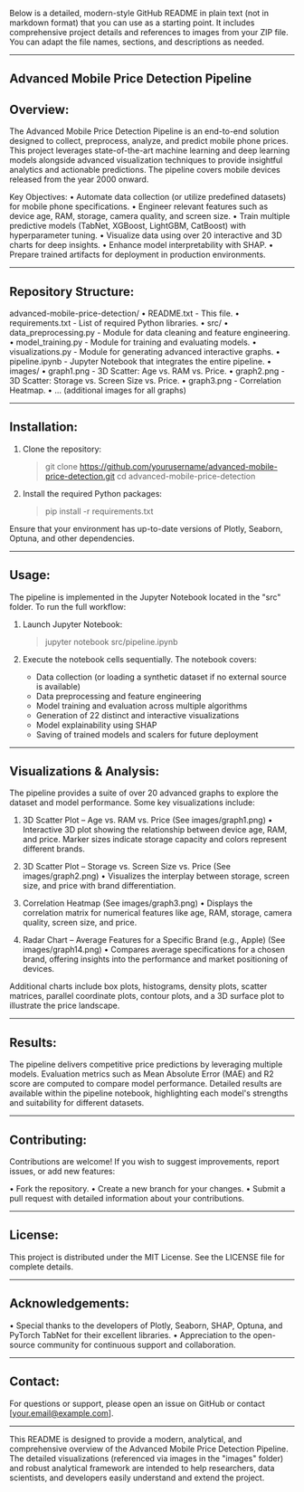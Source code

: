 Below is a detailed, modern-style GitHub README in plain text (not in markdown format) that you can use as a starting point. It includes comprehensive project details and references to images from your ZIP file. You can adapt the file names, sections, and descriptions as needed.

------------------------------------------------------------
Advanced Mobile Price Detection Pipeline
------------------------------------------------------------

Overview:
-----------
The Advanced Mobile Price Detection Pipeline is an end-to-end solution designed to collect, preprocess, analyze, and predict mobile phone prices. This project leverages state-of-the-art machine learning and deep learning models alongside advanced visualization techniques to provide insightful analytics and actionable predictions. The pipeline covers mobile devices released from the year 2000 onward.

Key Objectives:
• Automate data collection (or utilize predefined datasets) for mobile phone specifications.
• Engineer relevant features such as device age, RAM, storage, camera quality, and screen size.
• Train multiple predictive models (TabNet, XGBoost, LightGBM, CatBoost) with hyperparameter tuning.
• Visualize data using over 20 interactive and 3D charts for deep insights.
• Enhance model interpretability with SHAP.
• Prepare trained artifacts for deployment in production environments.

------------------------------------------------------------
Repository Structure:
-----------------------
advanced-mobile-price-detection/
  • README.txt                - This file.
  • requirements.txt          - List of required Python libraries.
  • src/
       • data_preprocessing.py  - Module for data cleaning and feature engineering.
       • model_training.py      - Module for training and evaluating models.
       • visualizations.py      - Module for generating advanced interactive graphs.
       • pipeline.ipynb         - Jupyter Notebook that integrates the entire pipeline.
  • images/
       • graph1.png             - 3D Scatter: Age vs. RAM vs. Price.
       • graph2.png             - 3D Scatter: Storage vs. Screen Size vs. Price.
       • graph3.png             - Correlation Heatmap.
       • ... (additional images for all graphs)

------------------------------------------------------------
Installation:
----------------
1. Clone the repository:
   > git clone https://github.com/yourusername/advanced-mobile-price-detection.git
   > cd advanced-mobile-price-detection

2. Install the required Python packages:
   > pip install -r requirements.txt

Ensure that your environment has up-to-date versions of Plotly, Seaborn, Optuna, and other dependencies.

------------------------------------------------------------
Usage:
-------
The pipeline is implemented in the Jupyter Notebook located in the "src" folder. To run the full workflow:

1. Launch Jupyter Notebook:
   > jupyter notebook src/pipeline.ipynb

2. Execute the notebook cells sequentially. The notebook covers:
   - Data collection (or loading a synthetic dataset if no external source is available)
   - Data preprocessing and feature engineering
   - Model training and evaluation across multiple algorithms
   - Generation of 22 distinct and interactive visualizations
   - Model explainability using SHAP
   - Saving of trained models and scalers for future deployment

------------------------------------------------------------
Visualizations & Analysis:
----------------------------
The pipeline provides a suite of over 20 advanced graphs to explore the dataset and model performance. Some key visualizations include:

1. 3D Scatter Plot – Age vs. RAM vs. Price
   (See images/graph1.png)
   • Interactive 3D plot showing the relationship between device age, RAM, and price. Marker sizes indicate storage capacity and colors represent different brands.

2. 3D Scatter Plot – Storage vs. Screen Size vs. Price
   (See images/graph2.png)
   • Visualizes the interplay between storage, screen size, and price with brand differentiation.

3. Correlation Heatmap
   (See images/graph3.png)
   • Displays the correlation matrix for numerical features like age, RAM, storage, camera quality, screen size, and price.

4. Radar Chart – Average Features for a Specific Brand (e.g., Apple)
   (See images/graph14.png)
   • Compares average specifications for a chosen brand, offering insights into the performance and market positioning of devices.

Additional charts include box plots, histograms, density plots, scatter matrices, parallel coordinate plots, contour plots, and a 3D surface plot to illustrate the price landscape.

------------------------------------------------------------
Results:
---------
The pipeline delivers competitive price predictions by leveraging multiple models. Evaluation metrics such as Mean Absolute Error (MAE) and R2 score are computed to compare model performance. Detailed results are available within the pipeline notebook, highlighting each model's strengths and suitability for different datasets.

------------------------------------------------------------
Contributing:
---------------
Contributions are welcome! If you wish to suggest improvements, report issues, or add new features:

• Fork the repository.
• Create a new branch for your changes.
• Submit a pull request with detailed information about your contributions.

------------------------------------------------------------
License:
---------
This project is distributed under the MIT License. See the LICENSE file for complete details.

------------------------------------------------------------
Acknowledgements:
-------------------
• Special thanks to the developers of Plotly, Seaborn, SHAP, Optuna, and PyTorch TabNet for their excellent libraries.
• Appreciation to the open-source community for continuous support and collaboration.

------------------------------------------------------------
Contact:
----------
For questions or support, please open an issue on GitHub or contact [your.email@example.com].

------------------------------------------------------------
This README is designed to provide a modern, analytical, and comprehensive overview of the Advanced Mobile Price Detection Pipeline. The detailed visualizations (referenced via images in the "images" folder) and robust analytical framework are intended to help researchers, data scientists, and developers easily understand and extend the project.
